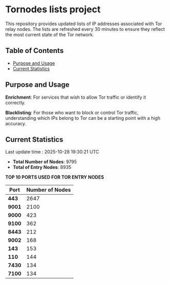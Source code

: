 # Tornodes lists project

This repository provides updated lists of IP addresses associated with Tor relay nodes. The lists are refreshed every 30 minutes to ensure they reflect the most current state of the Tor network.

## Table of Contents

- [Purpose and Usage](#purpose-and-usage)
- [Current Statistics](#current-statistics)


## Purpose and Usage

**Enrichment**: For services that wish to allow Tor traffic or identify it correctly.

**Blacklisting**: For those who want to block or control Tor traffic, understanding which IPs belong to Tor can be a starting point with a high accuracy.

## Current Statistics

Last update time : 2025-10-28 19:30:21 UTC

- **Total Number of Nodes**: 9795
- **Total of Entry Nodes**: 8935

**TOP 10 PORTS USED FOR TOR ENTRY NODES**

| **Port** | **Number of Nodes** |
|------|-----------------|
| **443**   | 2647  |
| **9001**   | 2100  |
| **9000**   | 423  |
| **9100**   | 362  |
| **8443**   | 212  |
| **9002**   | 168  |
| **143**   | 153  |
| **110**   | 144  |
| **7430**   | 134  |
| **7100**   | 134  |

